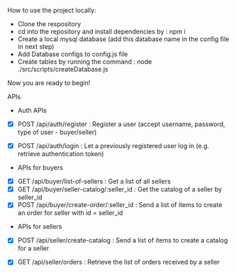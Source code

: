 How to use the project locally:

- Clone the respository
- cd into the repository and install dependencies by : npm i
- Create a local mysql database (add this database name in the config file in next step)
- Add Database configs to config.js file
- Create tables by running the command : node ./src/scripts/createDatabase.js

Now you are ready to begin!

APIs

- Auth APIs

- [x] POST /api/auth/register : Register a user (accept username, password, type of user - buyer/seller)

- [x] POST /api/auth/login : Let a previously registered user log in (e.g. retrieve authentication token)

- APIs for buyers

- [x] GET /api/buyer/list-of-sellers : Get a list of all sellers
- [x] GET /api/buyer/seller-catalog/:seller_id : Get the catalog of a seller by seller_id
- [x] POST /api/buyer/create-order/:seller_id : Send a list of items to create an order for seller with id = seller_id

- APIs for sellers

- [x] POST /api/seller/create-catalog : Send a list of items to create a catalog for a seller
- [x] GET /api/seller/orders : Retrieve the list of orders received by a seller

